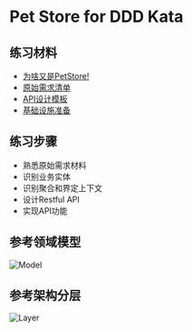 # Pet Store for DDD Kata

## 练习材料
- [为啥又是PetStore!](https://github.com/tw-ms-kata/petstore-materials/blob/master/WhyAnotherPetstore.md)
- [原始需求清单](https://github.com/tw-ms-kata/petstore-materials/blob/master/EpicStory.md)
- [API设计模板](https://github.com/tw-ms-kata/petstore-materials/blob/master/ApiDesignTemplate.md)
- [基础设施准备](https://github.com/tw-ms-kata/petstore-materials/blob/master/InfrastructureSetup.md)

## 练习步骤
- 熟悉原始需求材料
- 识别业务实体
- 识别聚合和界定上下文
- 设计Restful API
- 实现API功能

## 参考领域模型
![Model](https://github.com/tw-ms-kata/petstore-materials/raw/master/image/model.png)

## 参考架构分层
![Layer](https://github.com/tw-ms-kata/petstore-materials/raw/master/image/layer.png)
